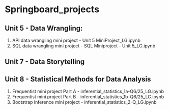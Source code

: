 # Springboard_projects

## Unit 5 - Data Wrangling:

1. API data wrangling mini project - Unit 5 MiniProject_LG.ipynb
2. SQL data wrangling mini project - SQL Miniproject - Unit 5_LG.ipynb

## Unit 7 - Data Storytelling

## Unit 8 - Statistical Methods for Data Analysis

1. Frequentist mini project Part A - inferential_statistics_1a-Q6/25_LG.ipynb
2. Frequentist mini project Part B - inferential_statistics_1b-Q6/25_LG.ipynb
3. Bootstrap inference mini project - inferential_statistics_2-Q_LG.ipynb

